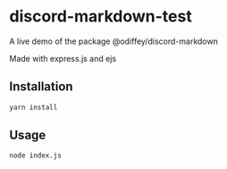 # discord-markdown-test

A live demo of the package @odiffey/discord-markdown

Made with express.js and ejs

## Installation

```bash
yarn install
```

## Usage

```bash
node index.js
```

